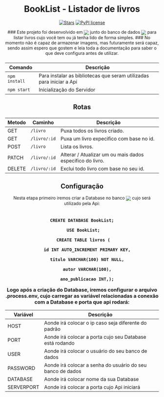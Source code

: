 <div align="center" >
  
  # BookList - Listador de livros
<div>
  
  [![Stars](https://img.shields.io/github/stars/Cyacer/BookList)](https://github.com/Cyacer/BookList)
  [![PyPI license](https://img.shields.io/pypi/l/ansicolortags.svg)](https://pypi.python.org/pypi/ansicolortags/) 
  
</div>
  ### Este projeto foi desenvolvido em <img align="center" src="https://img.shields.io/badge/Express-000000.svg?style=for-the-badge&logo=Express&logoColor=white" /> junto do banco de dados <img align="center" src="https://img.shields.io/badge/MySQL-4479A1.svg?style=for-the-badge&logo=MySQL&logoColor=white" /> para listar livros cujo você tem ou já tenha lido de forma simples.
 ### No momento não é capaz de armazenar imagens, mas futuramente será capaz, sendo assim espero que gostem e leia toda a documentação para saber o que deve configura antes de utilizar.
</div>
<div align="center" >

<h3>
  
 | Comando              | Descrição                |
 | -------------------- | ------------------------ |
  | `npm install`| Para instalar as bibliotecas  que seram utilizadas para iniciar a Api    |
 | `npm start`| Inicialização do Servidor     |
 
</h3> 
<h2 align="center">Rotas</h2>
<h3>
  
  
 | Metodo               | Caminho               |  Descrição               |
 | -------------------- | --------------------  | ------------------------ |
 | GET              |        `/livro`       | Puxa todos os livros criado.|
 | GET              |       `/livro/:id`    | Puxa um livro expecifico com base no id.|
 | POST             |       `/livro`        | Lista os livros. |
 | PATCH            |       `/livro/:id`    | Alterar / Atualizar um ou mais dados especifico do livro.|
 | DELETE           |       `/livro/:id`    | Exclui todo livro com base no seu id.|
 
</h3> 

<h2 align="center">Configuração</h2>

Nesta etapa primeiro iremos criar a Database  no banco <img align="center" src="https://img.shields.io/badge/MySQL-4479A1.svg?style=for-the-badge&logo=MySQL&logoColor=white"/> cujo será utilizado pela Api:

<h3>
  
```

CREATE DATABASE BookList;

 USE BookList;

 CREATE TABLE livros (

    id INT AUTO_INCREMENT PRIMARY KEY,

    titulo VARCHAR(100) NOT NULL,

    autor VARCHAR(100),

    ano_publicacao INT,);

```
Logo após a criação do Database, iremos configurar o arquivo .process.env, cujo carregar as variável relacionadas a conexão com a Database e porta que api rodará:

 | Variável             | Descrição                |
 | -------------------- | ------------------------ |
 | HOST | Aonde irá colocar o ip caso seja diferente do padrão|
 | PORT | Aonde irá colocar a porta cujo seu Database está rodando|
 | USER | Aonde irá colocar o usuário do seu banco de dados|
 | PASSWORD | Aonde irá colocar a senha do usuário do seu banco de dados|
 | DATABASE | Aonde irá colocar  nome da sua Database|
 | SERVERPORT | Aonde irá colocar a porta cujo Api iniciará|
 
</h3>

</div>

